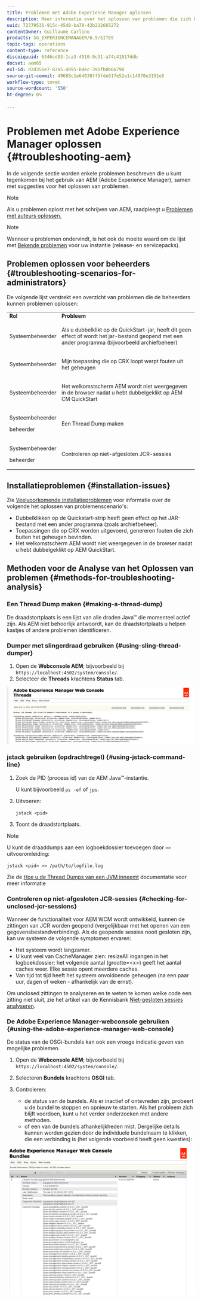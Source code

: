 ```yaml
---
title: Problemen met Adobe Experience Manager oplossen
description: Meer informatie over het oplossen van problemen die zich kunnen voordoen met Adobe Experience Manager.
uuid: 72379531-915c-45d0-ba70-42b212665272
contentOwner: Guillaume Carlino
products: SG_EXPERIENCEMANAGER/6.5/SITES
topic-tags: operations
content-type: reference
discoiquuid: 6346cd93-1ca3-4510-9c31-a74c41017ddb
docset: aem65
exl-id: d2d351e7-87a5-4895-b4ec-391fb0b66798
source-git-commit: 49688c1e64038ff5fde617e52e1c14878e3191e5
workflow-type: tm+mt
source-wordcount: '550'
ht-degree: 0%

---
```


# Problemen met Adobe Experience Manager oplossen {#troubleshooting-aem}

In de volgende sectie worden enkele problemen beschreven die u kunt tegenkomen bij het gebruik van AEM (Adobe Experience Manager), samen met suggesties voor het oplossen van problemen.

>[!NOTE]
>
>Als u problemen oplost met het schrijven van AEM, raadpleegt u [Problemen met auteurs oplossen.](/help/sites-authoring/troubleshooting.md)

>[!NOTE]
>
>Wanneer u problemen ondervindt, is het ook de moeite waard om de lijst met [Bekende problemen](/help/release-notes/release-notes.md) voor uw instantie (release- en servicepacks).

## Problemen oplossen voor beheerders {#troubleshooting-scenarios-for-administrators}

De volgende lijst verstrekt een overzicht van problemen die de beheerders kunnen problemen oplossen:

<table>
 <tbody>
  <tr>
   <td><strong>Rol</strong></td>
   <td><strong>Probleem </strong></td>
  </tr>
  <tr>
   <td>Systeembeheerder</td>
   <td><p>Als u dubbelklikt op de QuickStart-jar, heeft dit geen effect of wordt het jar-bestand geopend met een ander programma (bijvoorbeeld archiefbeheer)</p> </td>
  </tr>
  <tr>
   <td><p>Systeembeheerder</p> </td>
   <td><p>Mijn toepassing die op CRX loopt werpt fouten uit het geheugen</p> </td>
  </tr>
  <tr>
   <td><p>Systeembeheerder</p> </td>
   <td><p>Het welkomstscherm AEM wordt niet weergegeven in de browser nadat u hebt dubbelgeklikt op AEM CM QuickStart</p> </td>
  </tr>
  <tr>
   <td><p>Systeembeheerder</p> <p>beheerder</p> </td>
   <td><p>Een Thread Dump maken</p> </td>
  </tr>
  <tr>
   <td><p>Systeembeheerder</p> <p>beheerder</p> </td>
   <td><p>Controleren op niet-afgesloten JCR-sessies</p> </td>
  </tr>
 </tbody>
</table>

## Installatieproblemen {#installation-issues}

Zie [Veelvoorkomende installatieproblemen](/help/sites-deploying/troubleshooting.md#common-installation-issues) voor informatie over de volgende het oplossen van problemenscenario&#39;s:

* Dubbelklikken op de Quickstart-strip heeft geen effect op het JAR-bestand met een ander programma (zoals archiefbeheer).
* Toepassingen die op CRX worden uitgevoerd, genereren fouten die zich buiten het geheugen bevinden.
* Het welkomstscherm AEM wordt niet weergegeven in de browser nadat u hebt dubbelgeklikt op AEM QuickStart.

## Methoden voor de Analyse van het Oplossen van problemen {#methods-for-troubleshooting-analysis}

### Een Thread Dump maken {#making-a-thread-dump}

De draadstortplaats is een lijst van alle draden Java™ die momenteel actief zijn. Als AEM niet behoorlijk antwoordt, kan de draadstortplaats u helpen kastjes of andere problemen identificeren.

### Dumper met slingerdraad gebruiken {#using-sling-thread-dumper}

1. Open de **Webconsole AEM**; bijvoorbeeld bij `https://localhost:4502/system/console/`.
1. Selecteer de **Threads** krachtens **Status** tab.

![screen_shot_2012-02-13at43925pm](assets/screen_shot_2012-02-13at43925pm.png)

### jstack gebruiken (opdrachtregel) {#using-jstack-command-line}

1. Zoek de PID (process id) van de AEM Java™-instantie.

   U kunt bijvoorbeeld `ps -ef` of `jps`.

1. Uitvoeren:

   `jstack <pid>`

1. Toont de draadstortplaats.

>[!NOTE]
>
>U kunt de draaddumps aan een logboekdossier toevoegen door `>>` uitvoeromleiding:
>
>`jstack <pid> >> /path/to/logfile.log`

Zie de [Hoe u de Thread Dumps van een JVM inneemt](https://experienceleague.adobe.com/docs/experience-cloud-kcs/kbarticles/KA-17452.html?lang=en) documentatie voor meer informatie

### Controleren op niet-afgesloten JCR-sessies {#checking-for-unclosed-jcr-sessions}

Wanneer de functionaliteit voor AEM WCM wordt ontwikkeld, kunnen de zittingen van JCR worden geopend (vergelijkbaar met het openen van een gegevensbestandverbinding). Als de geopende sessies nooit gesloten zijn, kan uw systeem de volgende symptomen ervaren:

* Het systeem wordt langzamer.
* U kunt veel van CacheManager zien: resizeAll ingangen in het logboekdossier; het volgende aantal (grootte=&lt;x>) geeft het aantal caches weer. Elke sessie opent meerdere caches.
* Van tijd tot tijd heeft het systeem onvoldoende geheugen (na een paar uur, dagen of weken - afhankelijk van de ernst).

Om unclosed zittingen te analyseren en te weten te komen welke code een zitting niet sluit, zie het artikel van de Kennisbank [Niet-gesloten sessies analyseren](https://helpx.adobe.com/experience-manager/kb/AnalyzeUnclosedSessions.html).

### De Adobe Experience Manager-webconsole gebruiken {#using-the-adobe-experience-manager-web-console}

De status van de OSGi-bundels kan ook een vroege indicatie geven van mogelijke problemen.

1. Open de **Webconsole AEM**; bijvoorbeeld bij `https://localhost:4502/system/console/`.
1. Selecteren **Bundels** krachtens **OSGI** tab.
1. Controleren:

   * de status van de bundels. Als er inactief of ontevreden zijn, probeert u de bundel te stoppen en opnieuw te starten. Als het probleem zich blijft voordoen, kunt u het verder onderzoeken met andere methoden.
   * of een van de bundels afhankelijkheden mist. Dergelijke details kunnen worden gezien door de individuele bundelnaam te klikken, die een verbinding is (het volgende voorbeeld heeft geen kwesties):

![screen_shot_2012-02-13at44706pm](assets/screen_shot_2012-02-13at44706pm.png)
